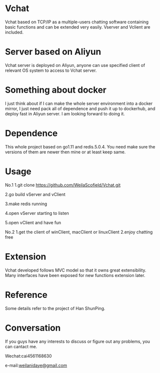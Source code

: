 # Vchat
Vchat based on TCP/IP as a multiple-users chatting software containing basic functions and can be extended very easily. 
Vserver and Vclient are included.

# Server based on Aliyun
Vchat server is deployed on Aliyun, anyone can use specified client of relevant OS system to access to Vchat server.

# Something about docker
I just think about if I can make the whole server environment into a docker mirror, I just need pack all of dependence and push it up to dockerhub, and deploy fast in Aliyun server. I am looking forward to doing it.

# Dependence 
This whole project based on go1.11 and redis.5.0.4. You need make sure the versions of them are newer then mine or at least keep same.

# Usage
No.1
1.git clone https://github.com/WeilaScofield/Vchat.git

2.go build vServer and vClient

3.make redis running

4.open vServer starting to listen

5.open vClient and have fun

No.2
1.get the client of winClient, macClient or linuxClient
2.enjoy chatting free

# Extension
Vchat developed follows MVC model so that it owns great extensibility. Many interfaces have been exposed for new functions extension later.

# Reference
Some details refer to the project of Han ShunPing.

# Conversation
If you guys have any interests to discuss or figure out any problems, you can cantact me.

Wechat:cai4561168630

e-mail:weilanidaye@gmail.com
